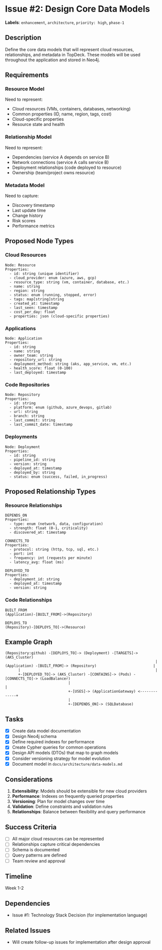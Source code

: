 # Issue #2: Design Core Data Models

**Labels**: `enhancement`, `architecture`, `priority: high`, `phase-1`

## Description

Define the core data models that will represent cloud resources, relationships, and metadata in TopDeck. These models will be used throughout the application and stored in Neo4j.

## Requirements

### Resource Model
Need to represent:
- Cloud resources (VMs, containers, databases, networking)
- Common properties (ID, name, region, tags, cost)
- Cloud-specific properties
- Resource state and health

### Relationship Model
Need to represent:
- Dependencies (service A depends on service B)
- Network connections (service A calls service B)
- Deployment relationships (code deployed to resource)
- Ownership (team/project owns resource)

### Metadata Model
Need to capture:
- Discovery timestamp
- Last update time
- Change history
- Risk scores
- Performance metrics

## Proposed Node Types

### Cloud Resources
```
Node: Resource
Properties:
  - id: string (unique identifier)
  - cloud_provider: enum (azure, aws, gcp)
  - resource_type: string (vm, container, database, etc.)
  - name: string
  - region: string
  - status: enum (running, stopped, error)
  - tags: map[string]string
  - created_at: timestamp
  - last_seen: timestamp
  - cost_per_day: float
  - properties: json (cloud-specific properties)
```

### Applications
```
Node: Application
Properties:
  - id: string
  - name: string
  - owner_team: string
  - repository_url: string
  - deployment_method: string (aks, app_service, vm, etc.)
  - health_score: float (0-100)
  - last_deployed: timestamp
```

### Code Repositories
```
Node: Repository
Properties:
  - id: string
  - platform: enum (github, azure_devops, gitlab)
  - url: string
  - branch: string
  - last_commit: string
  - last_commit_date: timestamp
```

### Deployments
```
Node: Deployment
Properties:
  - id: string
  - pipeline_id: string
  - version: string
  - deployed_at: timestamp
  - deployed_by: string
  - status: enum (success, failed, in_progress)
```

## Proposed Relationship Types

### Resource Relationships
```
DEPENDS_ON
Properties:
  - type: enum (network, data, configuration)
  - strength: float (0-1, criticality)
  - discovered_at: timestamp

CONNECTS_TO
Properties:
  - protocol: string (http, tcp, sql, etc.)
  - port: int
  - frequency: int (requests per minute)
  - latency_avg: float (ms)

DEPLOYED_TO
Properties:
  - deployment_id: string
  - deployed_at: timestamp
  - version: string
```

### Code Relationships
```
BUILT_FROM
(Application)-[BUILT_FROM]->(Repository)

DEPLOYS_TO
(Repository)-[DEPLOYS_TO]->(Resource)
```

## Example Graph

```
(Repository:github) -[DEPLOYS_TO]-> (Deployment) -[TARGETS]-> (AKS_Cluster)
                                                                     |
(Application) -[BUILT_FROM]-> (Repository)                          |
      |                                                              |
      +-[DEPLOYED_TO]-> (AKS_Cluster) -[CONTAINS]-> (Pods) -[CONNECTS_TO]-> (LoadBalancer)
                             |                                              |
                             +-[USES]-> (ApplicationGateway) <-------------+
                             |
                             +-[DEPENDS_ON]-> (SQLDatabase)
```

## Tasks

- [x] Create data model documentation
- [x] Design Neo4j schema
- [x] Define required indexes for performance
- [x] Create Cypher queries for common operations
- [x] Design API models (DTOs) that map to graph models
- [x] Consider versioning strategy for model evolution
- [x] Document model in `docs/architecture/data-models.md`

## Considerations

1. **Extensibility**: Models should be extensible for new cloud providers
2. **Performance**: Indexes on frequently queried properties
3. **Versioning**: Plan for model changes over time
4. **Validation**: Define constraints and validation rules
5. **Relationships**: Balance between flexibility and query performance

## Success Criteria

- [ ] All major cloud resources can be represented
- [ ] Relationships capture critical dependencies
- [ ] Schema is documented
- [ ] Query patterns are defined
- [ ] Team review and approval

## Timeline

Week 1-2

## Dependencies

- Issue #1: Technology Stack Decision (for implementation language)

## Related Issues

- Will create follow-up issues for implementation after design approval
